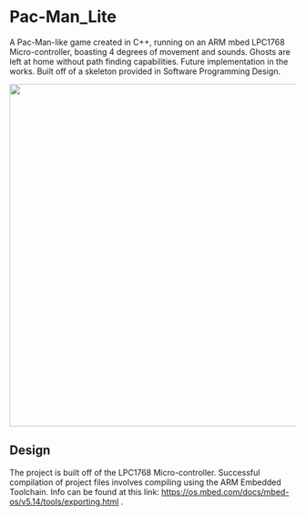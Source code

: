 # Pac-Man_Lite
A Pac-Man-like game created in C++, running on an ARM mbed LPC1768 Micro-controller, boasting 4 degrees of movement and sounds. Ghosts are left at home without path finding capabilities. Future implementation in the works. Built off of a skeleton provided in Software Programming Design.

<p align="center">
  <img src="Images/PacMan_Lite.PNG"; width="600px"; height="auto"; />
</p>

## Design
The project is built off of the LPC1768 Micro-controller. Successful compilation of project files involves compiling using the ARM Embedded Toolchain. Info can be found at this link: https://os.mbed.com/docs/mbed-os/v5.14/tools/exporting.html . 
